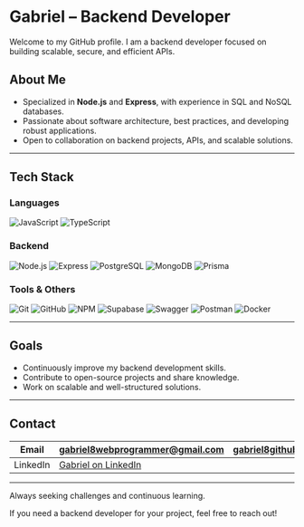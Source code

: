 # Gabriel – Backend Developer

Welcome to my GitHub profile. I am a backend developer focused on building scalable, secure, and efficient APIs.

## About Me
- Specialized in **Node.js** and **Express**, with experience in SQL and NoSQL databases.
- Passionate about software architecture, best practices, and developing robust applications.
- Open to collaboration on backend projects, APIs, and scalable solutions.

---

## Tech Stack

### Languages
![JavaScript](https://img.shields.io/badge/JavaScript-323330?style=for-the-badge&logo=javascript&logoColor=F7DF1E)
![TypeScript](https://img.shields.io/badge/TypeScript-007ACC?style=for-the-badge&logo=typescript&logoColor=white)  

### Backend
![Node.js](https://img.shields.io/badge/Node.js-339933?style=for-the-badge&logo=nodedotjs&logoColor=white)
![Express](https://img.shields.io/badge/Express-000000?style=for-the-badge&logo=express&logoColor=white)
![PostgreSQL](https://img.shields.io/badge/PostgreSQL-336791?style=for-the-badge&logo=postgresql&logoColor=white)
![MongoDB](https://img.shields.io/badge/MongoDB-47A248?style=for-the-badge&logo=mongodb&logoColor=white)
![Prisma](https://img.shields.io/badge/Prisma-3982CE?style=for-the-badge&logo=Prisma&logoColor=white)  

### Tools & Others
![Git](https://img.shields.io/badge/Git-F05032?style=for-the-badge&logo=git&logoColor=white)
![GitHub](https://img.shields.io/badge/GitHub-181717?style=for-the-badge&logo=github&logoColor=white)
![NPM](https://img.shields.io/badge/NPM-CB3837?style=for-the-badge&logo=npm&logoColor=white)
![Supabase](https://img.shields.io/badge/Supabase-3ECF8E?style=for-the-badge&logo=supabase&logoColor=white)
![Swagger](https://img.shields.io/badge/-Swagger-%23Clojure?style=for-the-badge&logo=swagger&logoColor=white)
![Postman](https://img.shields.io/badge/Postman-FF6C37?style=for-the-badge&logo=postman&logoColor=white)
![Docker](https://img.shields.io/badge/docker-%230db7ed.svg?style=for-the-badge&logo=docker&logoColor=white)

---

## Goals
- Continuously improve my backend development skills.
- Contribute to open-source projects and share knowledge.
- Work on scalable and well-structured solutions.

---

## Contact

| Email        | [gabriel8webprogrammer@gmail.com](mailto:gabriel8webprogrammer@gmail.com) | [gabriel8github@gmail.com](mailto:gabriel8github@gmail.com) |  
|-------------|------------------------------------------------------------------------|------------------------------------------------------------------------|  
| LinkedIn    | [Gabriel on LinkedIn](https://www.linkedin.com/in/gabrielwebprogrammer/) |  

---

Always seeking challenges and continuous learning.

If you need a backend developer for your project, feel free to reach out!

